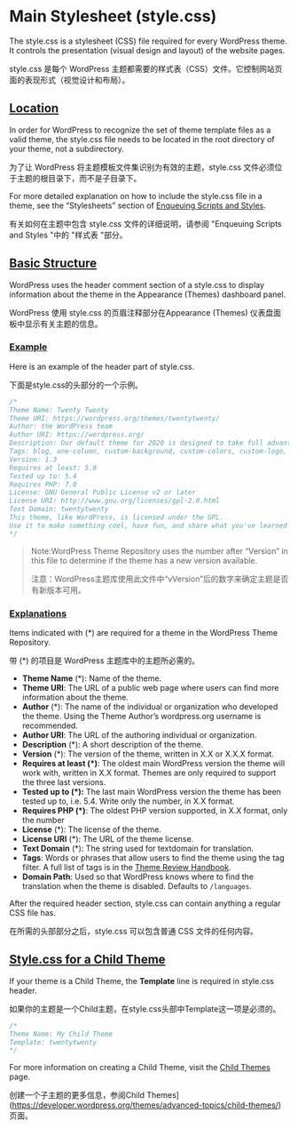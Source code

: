 # Main Stylesheet (style.css)

The style.css is a stylesheet (CSS) file required for every WordPress theme. It controls the presentation (visual design and layout) of the website pages.

style.css 是每个 WordPress 主题都需要的样式表（CSS）文件。它控制网站页面的表现形式（视觉设计和布局）。



## [Location](https://developer.wordpress.org/themes/basics/main-stylesheet-style-css/#location)

In order for WordPress to recognize the set of theme template files as a valid theme, the style.css file needs to be located in the root directory of your theme, not a subdirectory.

为了让 WordPress 将主题模板文件集识别为有效的主题，style.css 文件必须位于主题的根目录下，而不是子目录下。

For more detailed explanation on how to include the style.css file in a theme, see the “Stylesheets” section of [Enqueuing Scripts and Styles](https://developer.wordpress.org/themes/basics/including-css-javascript/#stylesheets).

有关如何在主题中包含 style.css 文件的详细说明，请参阅 "Enqueuing Scripts and Styles "中的 "样式表 "部分。



## [Basic Structure](https://developer.wordpress.org/themes/basics/main-stylesheet-style-css/#basic-structure)

WordPress uses the header comment section of a style.css to display information about the theme in the Appearance (Themes) dashboard panel.

WordPress 使用 style.css 的页眉注释部分在Appearance (Themes) 仪表盘面板中显示有关主题的信息。



### [Example](https://developer.wordpress.org/themes/basics/main-stylesheet-style-css/#example)

Here is an example of the header part of style.css.

下面是style.css的头部分的一个示例。

```css
/*
Theme Name: Twenty Twenty
Theme URI: https://wordpress.org/themes/twentytwenty/
Author: the WordPress team
Author URI: https://wordpress.org/
Description: Our default theme for 2020 is designed to take full advantage of the flexibility of the block editor. Organizations and businesses have the ability to create dynamic landing pages with endless layouts using the group and column blocks. The centered content column and fine-tuned typography also makes it perfect for traditional blogs. Complete editor styles give you a good idea of what your content will look like, even before you publish. You can give your site a personal touch by changing the background colors and the accent color in the Customizer. The colors of all elements on your site are automatically calculated based on the colors you pick, ensuring a high, accessible color contrast for your visitors.
Tags: blog, one-column, custom-background, custom-colors, custom-logo, custom-menu, editor-style, featured-images, footer-widgets, full-width-template, rtl-language-support, sticky-post, theme-options, threaded-comments, translation-ready, block-styles, wide-blocks, accessibility-ready
Version: 1.3
Requires at least: 5.0
Tested up to: 5.4
Requires PHP: 7.0
License: GNU General Public License v2 or later
License URI: http://www.gnu.org/licenses/gpl-2.0.html
Text Domain: twentytwenty
This theme, like WordPress, is licensed under the GPL.
Use it to make something cool, have fun, and share what you've learned with others.
*/
```

> Note:WordPress Theme Repository uses the number after “Version” in this file to determine if the theme has a new version available.
>
> 注意：WordPress主题库使用此文件中“vVersion”后的数字来确定主题是否有新版本可用。



### [Explanations](https://developer.wordpress.org/themes/basics/main-stylesheet-style-css/#explanations)

Items indicated with (*) are required for a theme in the WordPress Theme Repository.

带 (*) 的项目是 WordPress 主题库中的主题所必需的。

- **Theme Name** (*): Name of the theme.
- **Theme URI**: The URL of a public web page where users can find more information about the theme.
- **Author** (*): The name of the individual or organization who developed the theme. Using the Theme Author’s wordpress.org username is recommended.
- **Author URI**: The URL of the authoring individual or organization.
- **Description** (*): A short description of the theme.
- **Version** (*): The version of the theme, written in X.X or X.X.X format.
- **Requires at least (\*)**: The oldest main WordPress version the theme will work with, written in X.X format. Themes are only required to support the three last versions.
- **Tested up to (\*):** The last main WordPress version the theme has been tested up to, i.e. 5.4. Write only the number, in X.X format.
- **Requires PHP (\*)**: The oldest PHP version supported, in X.X format, only the number
- **License** (*): The license of the theme.
- **License URI** (*): The URL of the theme license.
- **Text Domain** (*): The string used for textdomain for translation.
- **Tags**: Words or phrases that allow users to find the theme using the tag filter. A full list of tags is in the [Theme Review Handbook](https://make.wordpress.org/themes/handbook/review/required/theme-tags/).
- **Domain Path**: Used so that WordPress knows where to find the translation when the theme is disabled. Defaults to `/languages`.

After the required header section, style.css can contain anything a regular CSS file has.

在所需的头部部分之后，style.css 可以包含普通 CSS 文件的任何内容。



## [Style.css for a Child Theme](https://developer.wordpress.org/themes/basics/main-stylesheet-style-css/#style-css-for-a-child-theme)

If your theme is a Child Theme, the **Template** line is required in style.css header.

如果你的主题是一个Child主题，在style.css头部中Template这一项是必须的。

```css
/*
Theme Name: My Child Theme
Template: twentytwenty
*/
```

For more information on creating a Child Theme, visit the [Child Themes](https://developer.wordpress.org/themes/advanced-topics/child-themes/) page.

创建一个子主题的更多信息，参阅Child Themes](https://developer.wordpress.org/themes/advanced-topics/child-themes/) 页面。

